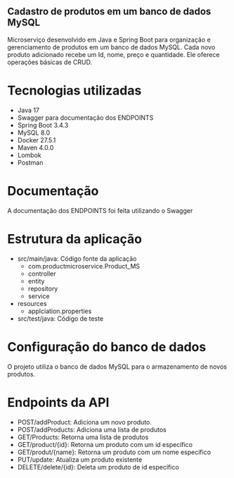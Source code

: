 ## Cadastro de produtos em um banco de dados MySQL 

Microserviço desenvolvido em Java e Spring Boot para organização e gerenciamento de produtos em um banco de dados MySQL. Cada novo produto adicionado recebe um Id, nome, preço e quantidade.
Ele oferece operações básicas de CRUD.

# Tecnologias utilizadas

- Java 17
- Swagger para documentação dos ENDPOINTS
- Spring Boot 3.4.3
- MySQL 8.0
- Docker 27.5.1
- Maven 4.0.0
- Lombok
- Postman

# Documentação

A documentação dos ENDPOINTS foi feita utilizando o Swagger

# Estrutura da aplicação

- src/main/java: Código fonte da aplicação
  - com.productmicroservice.Product_MS
  - controller
  - entity
  - repository
  - service
- resources
  - applciation.properties
- src/test/java: Código de teste

# Configuração do banco de dados

O projeto utiliza o banco de dados MySQL para o armazenamento de novos produtos.

# Endpoints da API

- POST/addProduct: Adiciona um novo produto.
- POST/addProducts: Adiciona uma lista de produtos
- GET/Products: Retorna uma lista de produtos
- GET/product/{id}: Retorna um produto com um id específico
- GET/produt/{name}: Retorna um produto com um nome específico
- PUT/update: Atualiza um produto existente
- DELETE/delete/{id}: Deleta um produto de id específico
